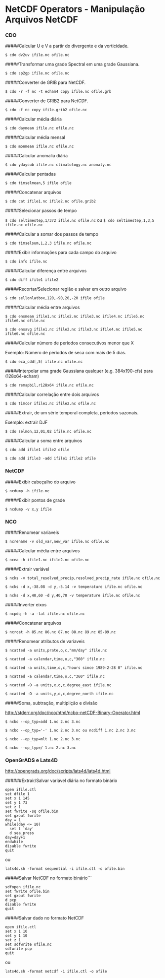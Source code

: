 # NetCDF Operators - Manipulação Arquivos NetCDF

### CDO

#####Calcular U e V a partir do divergente e da vorticidade.

```$ cdo dv2uv ifile.nc ofile.nc```

#####Transformar uma grade Spectral em uma grade Gaussiana.

```$ cdo sp2gp ifile.nc ofile.nc```

#####Converter de GRIB para NetCDF.

```$ cdo -r -f nc -t echam4 copy ifile.nc ofile.grb```

#####Converter de GRIB2 para NetCDF.

```$ cdo -f nc copy ifile.grib2 ofile.nc```

#####Calcular média diária

```$ cdo daymean ifile.nc ofile.nc```

#####Calcular média mensal

```$ cdo monmean ifile.nc ofile.nc```

#####Calcular anomalia diária

```$ cdo ydaysub ifile.nc climatology.nc anomaly.nc``` 

#####Calcular pentadas

```$ cdo timselmean,5 ifile ofile```

#####Concatenar arquivos

```$ cdo cat ifile1.nc ifile2.nc ofile.grib2```

#####Selecionar passos de tempo

```$ cdo seltimestep,1/372 ifile.nc ofile.nc```
ou
```$ cdo seltimestep,1,3,5 ifile.nc ofile.nc```

#####Calcular a somar dos passos de tempo

```$ cdo timselsum,1,2,3 ifile.nc ofile.nc```

#####Exibir informações para cada campo do arquivo

```$ cdo info ifile.nc```
  
#####Calcular diferença entre arquivos

```$ cdo diff ifile1 ifile2```
  
#####Recortar/Selecionar região e salvar em outro arquivo

```$ cdo sellonlatbox,120,-90,20,-20 ifile ofile```
  
#####Calcular média entre arquivos

```$ cdo ensmean ifile1.nc ifile2.nc ifile3.nc ifile4.nc ifile5.nc ifile6.nc ofile.nc```

```$ cdo ensavg ifile1.nc ifile2.nc ifile3.nc ifile4.nc ifile5.nc ifile6.nc ofile.nc```

#####Calcular número de períodos consecutivos menor que X

Exemplo: Número de períodos de seca com mais de 5 dias.

```$ cdo eca_cdd[,5] ifile.nc ofile.nc```

#####Interpolar uma grade Gaussiana qualquer (e.g. 384x190-cfs) para (128x64-echam)

```$ cdo remapbil,r128x64 ifile.nc ofile.nc```

#####Calcular correlação entre dois arquivos

```$ cdo timcor ifile1.nc ifile2.nc ofile.nc```

#####Extrair, de um série temporal completa, períodos sazonais.

Exemplo: extrair DJF

```$ cdo selmon,12,01,02 ifile.nc ofile.nc```

#####Calcular a soma entre arquivos

```$ cdo add ifile1 ifile2 ofile```

```$ cdo add ifile3 -add ifile1 ifile2 ofile```

### NetCDF

#####Exibir cabeçalho do arquivo

```$ ncdump -h ifile.nc```

#####Exibir pontos de grade

```$ ncdump -v x,y ifile```

### NCO

#####Renomear variaveis

```$ ncrename -v old_var,new_var ifile.nc ofile.nc```

#####Calcular média entre arquivos

```$ ncea -h ifile1.nc ifile2.nc ofile.nc```

#####Extrair variável

```$ ncks -v total_resolved_precip,resolved_precip_rate ifile.nc ofile.nc```

```$ ncks -d x,-38.08 -d y,-5.14 -v temperature ifile.nc ofile.nc```

```$ ncks -d x,40,60 -d y,40,70 -v temperature ifile.nc ofile.nc```

#####Inverter eixos

```$ ncpdq -h -a -lat ifile.nc ofile.nc```

#####Concatenar arquivos 

```$ ncrcat -h 85.nc 86.nc 87.nc 88.nc 89.nc 85-89.nc```

#####Renomear atributos de variaveis

```$ ncatted -a units,prate,o,c,"mm/day" ifile.nc```

```$ ncatted -a calendar,time,o,c,"360" ifile.nc```

```$ ncatted -a units,time,o,c,"hours since 1989-2-28 0" ifile.nc```

```$ ncatted -a calendar,time,o,c,"360" ifile.nc```

```$ ncatted -O -a units,x,o,c,degree_east ifile.nc```

```$ ncatted -O -a units,y,o,c,degree_north ifile.nc```

#####Soma, subtração, multiplição e divisão

http://stderr.org/doc/nco/html/ncbo-netCDF-Binary-Operator.html

```$ ncbo --op_typ=add 1.nc 2.nc 3.nc```

```$ ncbo --op_typ='-' 1.nc 2.nc 3.nc ou ncdiff 1.nc 2.nc 3.nc```

```$ ncbo --op_typ=mlt 1.nc 2.nc 3.nc```

```$ ncbo --op_typ=/ 1.nc 2.nc 3.nc```

### OpenGrADS e Lats4D

http://opengrads.org/doc/scripts/lats4d/lats4d.html

######Extrair/Salvar variável diária no formato binário
```
open ifile.ctl
set dfile 1
set x 1 145
set y 1 73
set z 1
set fwrite -sq ofile.bin
set gxout fwrite
day = 1
while(day <= 10)
  set t 'day'
  d sea_press
day=day+1
endwhile
disable fwrite
quit
``` 
ou
```
lats4d.sh -format sequential -i ifile.ctl -o ofile.bin
```

#####Salvar NetCDF no formato binário```
```
sdfopen ifile.nc
set fwrite ofile.bin
set gxout fwrite
d pcp
disable fwrite
quit
```

#####Salvar dado no formato NetCDF
```
open ifile.ctl
set x 1 10
set y 1 10
set z 1
set sdfwrite ofile.nc
sdfwrite pcp
quit
```
ou
```
lats4d.sh -format netcdf -i ifile.ctl -o ofile
```
